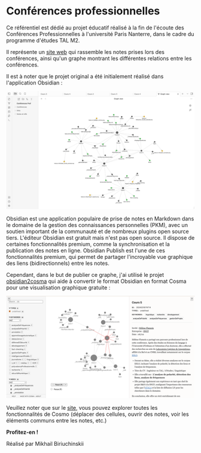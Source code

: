 
# Conférences professionnelles

Ce référentiel est dédié au projet éducatif réalisé à la fin de l'écoute des Conférences Professionnelles à l'université Paris Nanterre, dans le cadre du programme d'études TAL M2.

Il représente un [site web](https://michabiriuchinskii.github.io/Conferences_Prof/#20240218174630) qui rassemble les notes prises lors des conférences, ainsi qu'un graphe montrant les différentes relations entre les conférences.

Il est à noter que le projet original a été initialement réalisé dans l'application Obsidian :

![obsidian_screenshot](obsidian_screenshot.png)

Obsidian est une application populaire de prise de notes en Markdown dans le domaine de la gestion des connaissances personnelles (PKM), avec un soutien important de la communauté et de nombreux plugins open source tiers. L'éditeur Obsidian est gratuit mais n'est pas open source. Il dispose de certaines fonctionnalités premium, comme la synchronisation et la publication des notes en ligne. Obsidian Publish est l'une de ces fonctionnalités premium, qui permet de partager l'incroyable vue graphique des liens (bidirectionnels) entre les notes.

Cependant, dans le but de publier ce graphe, j'ai utilisé le projet [obsidian2cosma](https://github.com/kevinpolisano/obsidian2cosma) qui aide à convertir le format Obsidian en format Cosma pour une visualisation graphique gratuite : 


![mon_site](mon_site.png)



Veuillez noter que sur le [site](https://michabiriuchinskii.github.io/Conferences_Prof/#20240218174630), vous pouvez explorer toutes les fonctionnalités de Cosmo (déplacer des cellules, ouvrir des notes, voir les éléments communs entre les notes, etc.)

**Profitez-en !**

Réalisé par Mikhail Biriuchinskii
